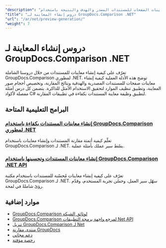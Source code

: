 ```yaml
---
"description": "دروس تعليمية خطوة بخطوة لإنشاء معاينات الصفحات للمستندات المصدر والهدف والنتيجة باستخدام GroupDocs.Comparison لـ .NET."
"title": "دروس إنشاء المعاينة لـ GroupDocs.Comparison .NET"
"url": "/ar/net/preview-generation/"
"weight": 7
---
```


# دروس إنشاء المعاينة لـ GroupDocs.Comparison .NET

تعرّف على كيفية إنشاء معاينات للمستندات من خلال دروسنا الشاملة GroupDocs.Comparison لمطوري .NET. توضح هذه الأدلة العملية كيفية إنشاء معاينات صفحات للمستندات المصدرية والهدفية ونتائج المقارنة، وتخصيص أحجام صور المعاينة، وتطبيق تنظيف الموارد لتحقيق الاستخدام الأمثل للذاكرة. يتضمن كل درس أمثلة مفصلة لأكواد C# لتطبيق وظيفة معاينة المستندات بكفاءة في تطبيقات المقارنة.

## البرامج التعليمية المتاحة

### [إنشاء معاينات المستندات بكفاءة باستخدام GroupDocs.Comparison لمطوري .NET](./generate-document-previews-groupdocs-comparison-net/)
تعلّم كيفية أتمتة مقارنة المستندات وإنشاء معاينات باستخدام GroupDocs.Comparison لـ .NET. بسّط سير عملك بأمثلة عملية.

### [إنشاء معاينات المستندات وتحسينها باستخدام GroupDocs.Comparison .NET API](./optimize-document-previews-groupdocs-comparison-dotnet/)
تعرّف على كيفية إنشاء معاينات مُحسّنة للمستندات باستخدام مكتبة GroupDocs.Comparison لـ .NET. سهّل سير العمل، وحسّن تجربة المستخدم، وقدّم رؤىً شاملةً في لمحة.

## موارد إضافية

- [GroupDocs.Comparison لوثائق الشبكة](https://docs.groupdocs.com/comparison/net/)
- [GroupDocs.Comparison لمرجع واجهة برمجة التطبيقات Net API](https://reference.groupdocs.com/comparison/net/)
- [تنزيل GroupDocs.Comparison لـ Net](https://releases.groupdocs.com/comparison/net/)
- [منتدى مقارنة GroupDocs](https://forum.groupdocs.com/c/comparison)
- [دعم مجاني](https://forum.groupdocs.com/)
- [رخصة مؤقتة](https://purchase.groupdocs.com/temporary-license/)